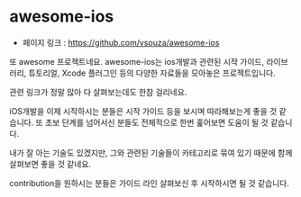 # awesome-ios

- 페이지 링크 : https://github.com/vsouza/awesome-ios

또 awesome 프로젝트네요. awesome-ios는 ios개발과 관련된 시작 가이드, 라이브러리, 튜토리얼, Xcode 플러그인 등의 다양한 자료들을 모아놓은 프로젝트입니다.

관련 링크가 정말 많아 다 살펴보는데도 한참 걸리네요. 

iOS개발을 이제 시작하시는 분들은 시작 가이드 등을 보시며 따라해보는게 좋을 것 같습니다. 또 초보 단계를 넘어서신 분들도 전체적으로 한번 훑어보면 도움이 될 것 같습니다.

내가 잘 아는 기술도 있겠지만, 그와 관련된 기술들이 카테고리로 묶여 있기 때문에 함께 살펴보면 좋을 것 같네요.

contribution을 원하시는 분들은 가이드 라인 살펴보신 후 시작하시면 될 것 같습니다.